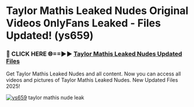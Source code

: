 # Taylor Mathis Leaked Nudes Original Videos 0nlyFans Leaked - Files Updated! (ys659)

<h3>🔴 CLICK HERE 🌐==►► <a href="https://tinyurl.com/5h6xmrr3" rel="nofollow">Taylor Mathis Leaked Nudes Updated Files</a></h3>

Get Taylor Mathis Leaked Nudes and all content. Now you can access all videos and pictures of Taylor Mathis Leaked Nudes. New Updated Files 2025!

[![ys659](https://i.imgur.com/KVD873Z.gif)](https://tinyurl.com/5h6xmrr3)
taylor mathis nude leak